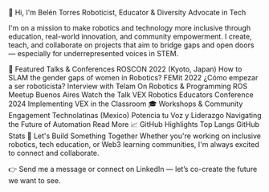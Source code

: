 👋 Hi, I'm Belén Torres
Roboticist, Educator & Diversity Advocate in Tech

I'm on a mission to make robotics and technology more inclusive through education, real-world innovation, and community empowerment. I create, teach, and collaborate on projects that aim to bridge gaps and open doors — especially for underrepresented voices in STEM.

🎤 Featured Talks & Conferences
ROSCON 2022 (Kyoto, Japan)
How to SLAM the gender gaps of women in Robotics?
FEMit 2022
¿Cómo empezar a ser roboticista?
Interview with Telam
On Robotics & Programming
ROS Meetup Buenos Aires
Watch the Talk
VEX Robotics Educators Conference 2024
Implementing VEX in the Classroom
🎓 Workshops & Community Engagement
Technolatinas (Mexico)
Potencia tu Voz y Liderazgo
Navigating the Future of Automation
Read More
📈 GitHub Highlights
Top Langs
GitHub Stats
🤝 Let's Build Something Together
Whether you're working on inclusive robotics, tech education, or Web3 learning communities, I'm always excited to connect and collaborate.

👉 Send me a message or connect on LinkedIn — let’s co-create the future we want to see.
